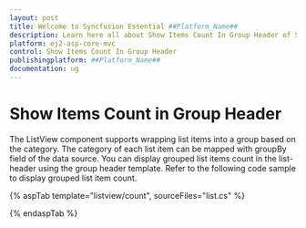 ```yaml
---
layout: post
title: Welcome to Syncfusion Essential ##Platform_Name##
description: Learn here all about Show Items Count In Group Header of Syncfusion Essential ##Platform_Name## widgets based on HTML5 and jQuery.
platform: ej2-asp-core-mvc
control: Show Items Count In Group Header
publishingplatform: ##Platform_Name##
documentation: ug
---
```


# Show Items Count in Group Header

The ListView component supports wrapping list items into a group based on the category. The category of each list item can
be mapped with groupBy field of the data source. You can display grouped list items count in the list-header using the group
header template. Refer to the following code sample to display grouped list item count.

{% aspTab template="listview/count", sourceFiles="list.cs" %}

{% endaspTab %}